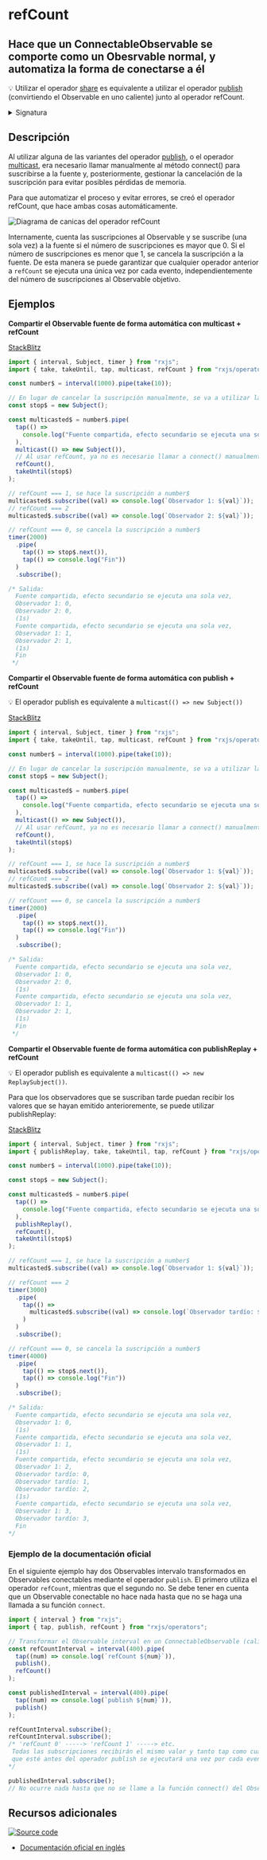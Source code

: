# refCount

<h2 class="subtitle"> Hace que un ConnectableObservable se comporte como un Obesrvable normal, y automatiza la forma de conectarse a él</h2>

💡 Utilizar el operador <a href="/operators/multicasting/share">share</a> es equivalente a utilizar el operador <a href="/operators/multicasting/publish">publish</a> (convirtiendo el Observable en uno caliente) junto al operador refCount.

<details>
<summary>Signatura</summary>

### Firma

`refCount<T>(): MonoTypeOperatorFunction<T>`

### Parámetros

No recibe ningún parámetro.

## Retorna

`MonoTypeOperatorFunction<T>`

</details>

## Descripción

Al utilizar alguna de las variantes del operador <a href="/operators/multicasting/publish">publish</a>, o el operador <a href="/operators/multicasting/multicast">multicast</a>, era necesario llamar manualmente al método connect() para suscribirse a la fuente y, posteriormente, gestionar la cancelación de la suscripción para evitar posibles pérdidas de memoria.

Para que automatizar el proceso y evitar errores, se creó el operador refCount, que hace ambas cosas automáticamente.

<img src="/assets/images/marble-diagrams/multicasting/refCount.png" alt="Diagrama de canicas del operador refCount">

Internamente, cuenta las suscripciones al Observable y se suscribe (una sola vez) a la fuente si el número de suscripciones es mayor que 0. Si el número de suscripciones es menor que 1, se cancela la suscripción a la fuente. De esta manera se puede garantizar que cualquier operador anterior a `refCount` se ejecuta una única vez por cada evento, independientemente del número de suscripciones al Observable objetivo.

## Ejemplos

**Compartir el Observable fuente de forma automática con multicast + refCount**

<a target="_blank" href="https://stackblitz.com/edit/docu-rxjs-refcount-multicast?file=index.ts">StackBlitz</a>

```javascript
import { interval, Subject, timer } from "rxjs";
import { take, takeUntil, tap, multicast, refCount } from "rxjs/operators";

const number$ = interval(1000).pipe(take(10));

// En lugar de cancelar la suscripción manualmente, se va a utilizar la técnica takeUntil + Subject
const stop$ = new Subject();

const multicasted$ = number$.pipe(
  tap(() =>
    console.log("Fuente compartida, efecto secundario se ejecuta una sola vez")
  ),
  multicast(() => new Subject()),
  // Al usar refCount, ya no es necesario llamar a connect() manualmente
  refCount(),
  takeUntil(stop$)
);

// refCount === 1, se hace la suscripción a number$
multicasted$.subscribe((val) => console.log(`Observador 1: ${val}`));
// refCount === 2
multicasted$.subscribe((val) => console.log(`Observador 2: ${val}`));

// refCount === 0, se cancela la suscripción a number$
timer(2000)
  .pipe(
    tap(() => stop$.next()),
    tap(() => console.log("Fin"))
  )
  .subscribe();

/* Salida:
  Fuente compartida, efecto secundario se ejecuta una sola vez,
  Observador 1: 0,
  Observador 2: 0,
  (1s)
  Fuente compartida, efecto secundario se ejecuta una sola vez,
  Observador 1: 1,
  Observador 2: 1,
  (1s) 
  Fin
 */
```

**Compartir el Observable fuente de forma automática con publish + refCount**

💡 El operador publish es equivalente a `multicast(() => new Subject())`

<a target="_blank" href="">StackBlitz</a>

```javascript
import { interval, Subject, timer } from "rxjs";
import { take, takeUntil, tap, multicast, refCount } from "rxjs/operators";

const number$ = interval(1000).pipe(take(10));

// En lugar de cancelar la suscripción manualmente, se va a utilizar la técnica takeUntil + Subject
const stop$ = new Subject();

const multicasted$ = number$.pipe(
  tap(() =>
    console.log("Fuente compartida, efecto secundario se ejecuta una sola vez")
  ),
  multicast(() => new Subject()),
  // Al usar refCount, ya no es necesario llamar a connect() manualmente
  refCount(),
  takeUntil(stop$)
);

// refCount === 1, se hace la suscripción a number$
multicasted$.subscribe((val) => console.log(`Observador 1: ${val}`));
// refCount === 2
multicasted$.subscribe((val) => console.log(`Observador 2: ${val}`));

// refCount === 0, se cancela la suscripción a number$
timer(2000)
  .pipe(
    tap(() => stop$.next()),
    tap(() => console.log("Fin"))
  )
  .subscribe();

/* Salida:
  Fuente compartida, efecto secundario se ejecuta una sola vez,
  Observador 1: 0,
  Observador 2: 0,
  (1s)
  Fuente compartida, efecto secundario se ejecuta una sola vez,
  Observador 1: 1,
  Observador 2: 1,
  (1s) 
  Fin
 */
```

**Compartir el Observable fuente de forma automática con publishReplay + refCount**

💡 El operador publish es equivalente a `multicast(() => new ReplaySubject())`.

Para que los observadores que se suscriban tarde puedan recibir los valores que se hayan emitido anterioremente, se puede utilizar publishReplay:

<a target="_blank" href="https://stackblitz.com/edit/docu-rxjs-refcount-publishreplay?file=index.ts">StackBlitz</a>

```javascript
import { interval, Subject, timer } from "rxjs";
import { publishReplay, take, takeUntil, tap, refCount } from "rxjs/operators";

const number$ = interval(1000).pipe(take(10));

const stop$ = new Subject();

const multicasted$ = number$.pipe(
  tap(() =>
    console.log("Fuente compartida, efecto secundario se ejecuta una sola vez")
  ),
  publishReplay(),
  refCount(),
  takeUntil(stop$)
);

// refCount === 1, se hace la suscripción a number$
multicasted$.subscribe((val) => console.log(`Observador 1: ${val}`));

// refCount === 2
timer(3000)
  .pipe(
    tap(() =>
      multicasted$.subscribe((val) => console.log(`Observador tardío: ${val}`))
    )
  )
  .subscribe();

// refCount === 0, se cancela la suscripción a number$
timer(4000)
  .pipe(
    tap(() => stop$.next()),
    tap(() => console.log("Fin"))
  )
  .subscribe();

/* Salida:
  Fuente compartida, efecto secundario se ejecuta una sola vez,
  Observador 1: 0,
  (1s)
  Fuente compartida, efecto secundario se ejecuta una sola vez,
  Observador 1: 1,
  (1s) 
  Fuente compartida, efecto secundario se ejecuta una sola vez,
  Observador 1: 2,
  Observador tardío: 0,
  Observador tardío: 1,
  Observador tardío: 2,
  (1s)
  Fuente compartida, efecto secundario se ejecuta una sola vez,
  Observador 1: 3,
  Observador tardío: 3,
  Fin
*/
```

### Ejemplo de la documentación oficial

En el siguiente ejemplo hay dos Observables intervalo transformados en Observables conectables mediante el operador `publish`. El primero utiliza el operador `refCount`, mientras que el segundo no.
Se debe tener en cuenta que un Observable conectable no hace nada hasta que no se haga una llamada a su función `connect`.

```javascript
import { interval } from "rxjs";
import { tap, publish, refCount } from "rxjs/operators";

// Transformar el Observable interval en un ConnectableObservable (caliente)
const refCountInterval = interval(400).pipe(
  tap((num) => console.log(`refCount ${num}`)),
  publish(),
  refCount()
);

const publishedInterval = interval(400).pipe(
  tap((num) => console.log(`publish ${num}`)),
  publish()
);

refCountInterval.subscribe();
refCountInterval.subscribe();
/* 'refCount 0' -----> 'refCount 1' -----> etc.
 Todas las subscripciones recibirán el mismo valor y tanto tap como cualquier otro operador
 que esté antes del operador publish se ejecutará una vez por cada evento, independientemente del número de suscripciones
*/

publishedInterval.subscribe();
// No ocurre nada hasta que no se llame a la función connect() del Observable
```

<div class="additional-section">

## Recursos adicionales

<a target="_blank" href="https://github.com/ReactiveX/rxjs/blob/master/src/internal/operators/refCount.ts">
<img src="assets/icons/source-code.png" alt="Source code">
</a>
</div>

- <a target="_blank" href="https://rxjs.dev/api/operators/refCount">Documentación oficial en inglés</a>
